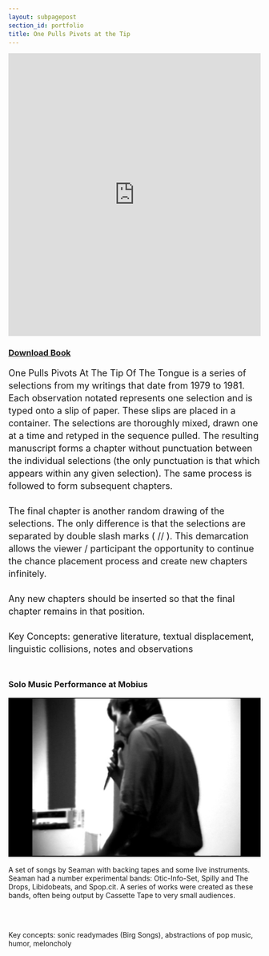 ```yaml
---
layout: subpagepost
section_id: portfolio
title: One Pulls Pivots at the Tip
---
```

<div class="full">
    <div class="row">
        <div class="large-12 large-centered columns">
        <iframe src="https://player.vimeo.com/video/404719423" width="640" height="564" frameborder="0" allow="autoplay; fullscreen" allowfullscreen></iframe>
        </div>
    </div>
    <div class="Text_works">
    <a href="../images/portfolio/One Pulls Pivots At The Tip Of The Tongue.pdf"><h3>Download Book</h3></a>
    <p style="line-height:25px; font-size: 18px">
One Pulls Pivots At The Tip Of The Tongue is a series of selections from my writings that date from 1979 to 1981.  Each observation notated represents one selection and is typed onto a slip of paper.  These slips are placed in a container.  The selections are thoroughly mixed, drawn one at a time and retyped in the sequence pulled.  The resulting manuscript forms a chapter without punctuation between the individual selections (the only punctuation is that which appears within any given selection).  The same process is followed to form subsequent chapters.
<br><br>
The final chapter is another random drawing of the selections.  The only difference is that the selections are separated by double slash marks ( // ). This demarcation allows the viewer / participant the opportunity to continue the chance placement process and create new chapters infinitely.
<br><br>
Any new chapters should be inserted so that the final chapter remains in that position.
<br><br>
Key Concepts: generative literature, textual displacement, linguistic collisions, notes and observations
<br><br>
    </p>
    <h3>Solo Music Performance at Mobius</h3>
  <img src="../images/portfolio/one.jpg" width="1080px">
<P>A set of songs by Seaman with backing tapes and some live instruments. Seaman had a number experimental bands: Otic-Info-Set, Spilly and The Drops, Libidobeats, and Spop.cit. A series of works were created as these bands, often being output by Cassette Tape to very small audiences.</p>
<br><br>
    <P>Key concepts: sonic readymades (Birg Songs), abstractions of pop music, humor, meloncholy</P>
<br><br>
    </div>
</div>
<br>

